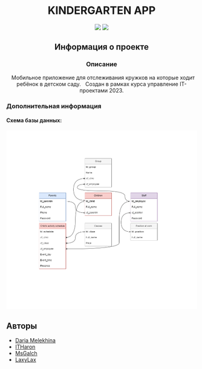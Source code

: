 <div align="center">
<!--Логотип проекта. Ширина настраивается по усмотрению разработчика-->
<!--Обязательный отступ в одну строку перед заголовком-->

# KINDERGARTEN APP
<!--Название проекта. В данном случае: "ТЕСТОВЫЙ ПРОЕКТ". Заполняется в верхнем регистре-->
<p align="center">
<!--Бейджи предоставляющие информацию об основных технологиях проекта: язык программирования, версия .NET (для C#), движок, версия движка, версия проекта в текущей ветке)-->
<!--Например: C#, .NET 6.0, WPF, version 2.0-->
<!--В номере версии указывается только мажорный и минорный номера версии-->
<a href="https://learn.microsoft.com/ru-ru/dotnet/csharp/"><img src="https://img.shields.io/badge/C%23-.NET 6.0-blue"/></a>
  <a href="https://dotnet.microsoft.com/en-us/apps/xamarin"><img src="https://img.shields.io/badge/Xamarin-5.0.0.2196-green"/></a>
</p>

## Информация о проекте
<!--Глобальный раздел с информацией о проекте-->

### Описание
<p>
&nbsp; Мобильное приложение для отслеживания кружков на которые ходит ребёнок в детском саду.
&nbsp; Создан в рамках курса управление IT-проектами 2023.
</p>
<!--Скриншоты храняться вместе с файлами проекта в папке Images, если это не приводит к конфликтам-->
</div>

### Дополнительная информация
<h4>Схема базы данных:</h4> 

![БД детского сада](Images/SchemeDatabase.png)

## Авторы
<!--Последний раздел содержит список авторов проекта, которые как-либо участвовали в его разработке (при наличии аккаунта на GitHub))-->
- [Daria Melekhina](https://github.com/DariaMelekhina)
- [ITHaron](https://github.com/ITHaron)
- [MsGalch](https://github.com/MsGalch)
- [LaxyLax](https://github.com/LaxyLax)